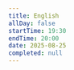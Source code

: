 ```yaml
---
title: English
allDay: false
startTime: 19:30
endTime: 20:00
date: 2025-08-25
completed: null
---
```

